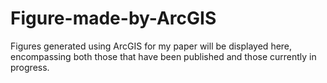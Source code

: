 # Figure-made-by-ArcGIS
Figures generated using ArcGIS for my paper will be displayed here, encompassing both those that have been published and those currently in progress.

